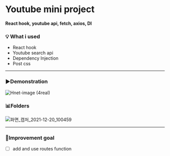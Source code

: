 # Youtube mini project

**React hook, youtube api, fetch, axios, DI**

### **💡 What i used**

- React hook
- Youtube search api
- Dependency Injection
- Post css

---

### ▶️Demonstration

![Hnet-image (4real)](https://user-images.githubusercontent.com/91414657/146697369-7990ba70-0b99-4b69-9940-e47fc778655a.gif)


### 📊Folders

![화면_캡처_2021-12-20_100459](https://user-images.githubusercontent.com/91414657/146698434-0b2016f7-6c33-4d78-bd7a-b866a9829e06.jpg)

---

### 📌Improvement goal

- [ ]  add and use routes function
